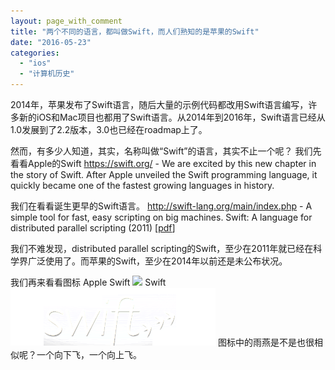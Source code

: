 ```yaml
---
layout: page_with_comment
title: "两个不同的语言，都叫做Swift，而人们熟知的是苹果的Swift"
date: "2016-05-23"
categories: 
  - "ios"
  - "计算机历史"
---
```


2014年，苹果发布了Swift语言，随后大量的示例代码都改用Swift语言编写，许多新的iOS和Mac项目也都用了Swift语言。从2014年到2016年，Swift语言已经从1.0发展到了2.2版本，3.0也已经在roadmap上了。

然而，有多少人知道，其实，名称叫做“Swift”的语言，其实不止一个呢？ 我们先看看Apple的Swift https://swift.org/ - We are excited by this new chapter in the story of Swift. After Apple unveiled the Swift programming language, it quickly became one of the fastest growing languages in history.

我们在看看诞生更早的Swift语言。 http://swift-lang.org/main/index.php - A simple tool for fast, easy scripting on big machines. Swift: A language for distributed parallel scripting (2011) \[[pdf](http://swift-lang.org/papers/pdfs/SwiftLanguageForDistributedParallelScripting.pdf)\]

我们不难发现，distributed parallel scripting的Swift，至少在2011年就已经在科学界广泛使用了。而苹果的Swift，至少在2014年以前还是未公布状况。

我们再来看看图标 Apple Swift ![](https://swift.org/assets/images/swift.svg) Swift ![logo_swift](images/logo_swift.png) 图标中的雨燕是不是也很相似呢？一个向下飞，一个向上飞。
